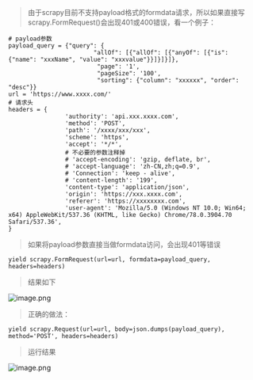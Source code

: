 > 由于scrapy目前不支持payload格式的formdata请求，所以如果直接写scrapy.FormRequest()会出现401或400错误，看一个例子：
```
# payload参数
payload_query = {"query": {
                        "allOf": [{"allOf": [{"anyOf": [{"is": {"name": "xxxName", "value": "xxxvalue"}}]}]}]}, 
                         "page": '1',
                         "pageSize": '100',
                         "sorting": {"column": "xxxxxx", "order": "desc"}}
url = 'https://www.xxxx.com/'
# 请求头
headers = {
                'authority': 'api.xxx.xxxx.com',
                'method': 'POST',
                'path': '/xxxx/xxx/xxx',
                'scheme': 'https',
                'accept': '*/*',
                # 不必要的参数注释掉
                # 'accept-encoding': 'gzip, deflate, br',
                # 'accept-language': 'zh-CN,zh;q=0.9',
                # 'Connection': 'keep - alive',
                # 'content-length': '199',
                'content-type': 'application/json',
                'origin': 'https://xxx.xxxx.com',
                'referer': 'https://xxxxxxxx.com',
                'user-agent': 'Mozilla/5.0 (Windows NT 10.0; Win64; x64) AppleWebKit/537.36 (KHTML, like Gecko) Chrome/78.0.3904.70 Safari/537.36',
}
```
> 如果将payload参数直接当做formdata访问，会出现401等错误
```
yield scrapy.FormRequest(url=url, formdata=payload_query, headers=headers)
```
> 结果如下

![image.png](https://upload-images.jianshu.io/upload_images/13183156-36fa83069a143950.png?imageMogr2/auto-orient/strip%7CimageView2/2/w/1240)
>正确的做法：
```
yield scrapy.Request(url=url, body=json.dumps(payload_query), method='POST', headers=headers)
```
>运行结果

![image.png](https://upload-images.jianshu.io/upload_images/13183156-3ff6d84405094b72.png?imageMogr2/auto-orient/strip%7CimageView2/2/w/1240)
